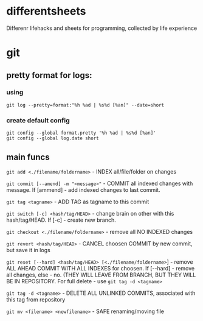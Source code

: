 # differentsheets
Differenr lifehacks and sheets for programming, collected by life experience

# git

## pretty format for logs:

### using
```git log --pretty=format:"%h %ad | %s%d [%an]" --date=short```

### create default config
```
git config --global format.pretty '%h %ad | %s%d [%an]'
git config --global log.date short
```

## main funcs
`git add <./filename/foldername>` - INDEX all/file/folder on changes 

`git commit [--amend] -m "<message>"` - COMMIT all indexed changes with message. If [ammend] - add indexed changes to last commit.

`git tag <tagname>` - ADD TAG as tagname to this commit

`git switch [-c] <hash/tag/HEAD>` - change brain on other with this hash/tag/HEAD. If [-c] - create new branch.

`git checkout <./filename/foldername>` - remove all NO INDEXED changes

`git revert <hash/tag/HEAD>` - CANCEL choosen COMMIT by new commit, but save it in logs

`git reset [--hard] <hash/tag/HEAD> [<./filename/foldername>`] - remove ALL AHEAD COMMIT WITH ALL INDEXES for choosen. If [--hard] - remove all changes, else - no. (THEY WILL LEAVE FROM BRANCH, BUT THEY WILL BE IN REPOSITORY. For full delete - use `git tag -d <tagname>`

`git tag -d <tagname>` - DELETE ALL UNLINKED COMMITS, associated with this tag from repository

`git mv <filename> <newfilename>` - SAFE renaming/moving file


